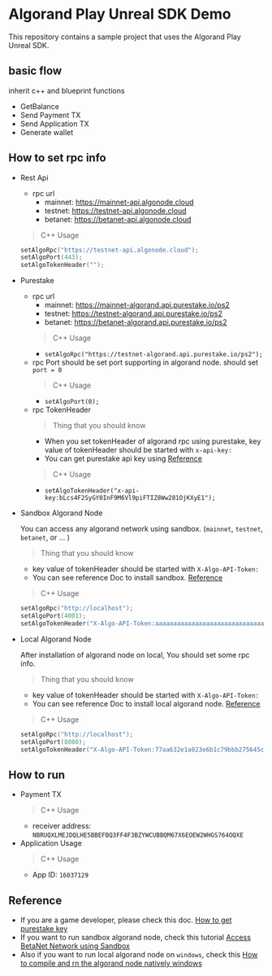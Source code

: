 # Algorand Play Unreal SDK Demo

This repository contains a sample project that uses the Algorand Play Unreal SDK. 

## basic flow
 inherit c++ and blueprint functions  
 - GetBalance
 - Send Payment TX
 - Send Application TX
 - Generate wallet

## How to set rpc info
 - Rest Api
    * rpc url
        + mainnet: https://mainnet-api.algonode.cloud
        + testnet: https://testnet-api.algonode.cloud
        + betanet: https://betanet-api.algonode.cloud
    > C++ Usage
    ```c++
    setAlgoRpc("https://testnet-api.algonode.cloud");
    setAlgoPort(443);
    setAlgoTokenHeader("");
    ```
 - Purestake
    * rpc url
        + mainnet: https://mainnet-algorand.api.purestake.io/ps2
        + testnet: https://testnet-algorand.api.purestake.io/ps2
        + betanet: https://betanet-algorand.api.purestake.io/ps2
        > C++ Usage
        + ```setAlgoRpc("https://testnet-algorand.api.purestake.io/ps2");```
    * rpc Port
        should be set port supporting in algorand node.
        should set ```port = 0```
        > C++ Usage
        + ```setAlgoPort(0);```
    * rpc TokenHeader
        > Thing that you should know
        + When you set tokenHeader of algorand rpc using purestake, key value of tokenHeader should be started with `x-api-key:`
        + You can get purestake api key using [Reference](##Reference)
        > C++ Usage
        + ```setAlgoTokenHeader("x-api-key:bLcs4F2SyGY0InF9M6Vl9piFTIZ8Ww281OjKXyE1");```
  - Sandbox Algorand Node

    You can access any algorand network using sandbox. (`mainnet`, `testnet`, `betanet`, or ... )
    > Thing that you should know
    + key value of tokenHeader should be started with `X-Algo-API-Token:`
    + You can see reference Doc to install sandbox. [Reference](##Reference)
    > C++ Usage
    ```c++
    setAlgoRpc("http://localhost");
    setAlgoPort(4001);
    setAlgoTokenHeader("X-Algo-API-Token:aaaaaaaaaaaaaaaaaaaaaaaaaaaaaaaaaaaaaaaaaaaaaaaaaaaaaaaaaaaaaaaa");
    ```
 - Local Algorand Node
 
    After installation of algorand node on local, You should set some rpc info.
    > Thing that you should know
    + key value of tokenHeader should be started with `X-Algo-API-Token:`
    + You can see reference Doc to install local algorand node. [Reference](##Reference)
    > C++ Usage
    ```c++
    setAlgoRpc("http://localhost");
    setAlgoPort(8080);
    setAlgoTokenHeader("X-Algo-API-Token:77aa632e1a023e6b1c79bbb275645cb0ca7ac82cb9d4e92226d9c0029fe35c1c");
    ```

## How to run
 - Payment TX
    > C++ Usage
    + receiver address: `NBRUQXLMEJDQLHE5BBEFBQ3FF4F3BZYWCUBBQM67X6EOEW2WHGS764OQXE`
 - Application Usage
    > C++ Usage
    + App ID: `16037129`
## Reference
 - If you are a game developer, please check this doc.  [How to get purestake key](https://developer.algorand.org/tutorials/getting-started-purestake-api-service/)
 - If you want to run sandbox algorand node, check this tutorial [Access BetaNet Network using Sandbox](https://developer.algorand.org/tutorials/betanet-sandbox/)
 - Also if you want to run local algorand node on `windows`, check this [How to compile and rn the algorand node natively windows](https://developer.algorand.org/tutorials/compile-and-run-the-algorand-node-natively-windows/)

    